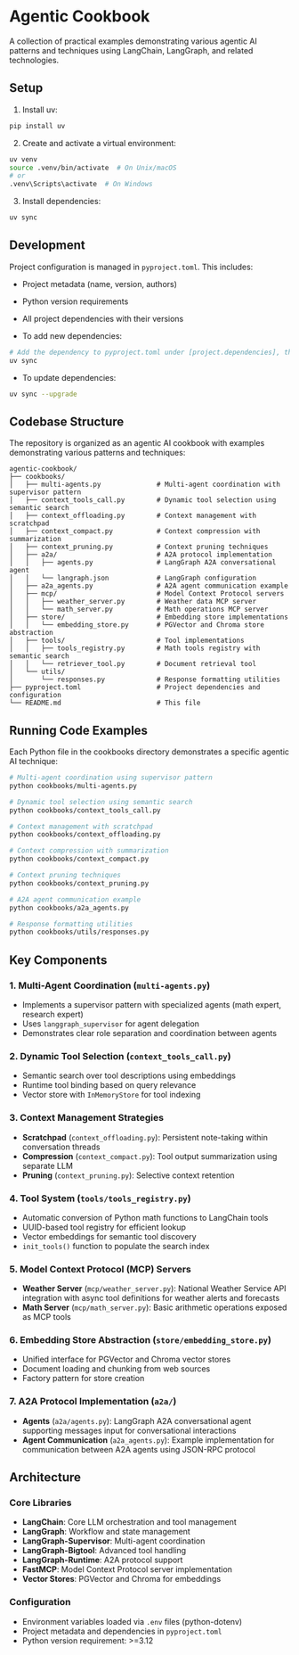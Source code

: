 # Agentic Cookbook

A collection of practical examples demonstrating various agentic AI patterns and techniques using LangChain, LangGraph, and related technologies.

## Setup

1. Install uv:
```bash
pip install uv
```

2. Create and activate a virtual environment:
```bash
uv venv
source .venv/bin/activate  # On Unix/macOS
# or
.venv\Scripts\activate  # On Windows
```

3. Install dependencies:
```bash
uv sync
```

## Development

Project configuration is managed in `pyproject.toml`. This includes:
- Project metadata (name, version, authors)
- Python version requirements
- All project dependencies with their versions

- To add new dependencies:
```bash
# Add the dependency to pyproject.toml under [project.dependencies], then run:
uv sync
```

- To update dependencies:
```bash
uv sync --upgrade
```

## Codebase Structure

The repository is organized as an agentic AI cookbook with examples demonstrating various patterns and techniques:

```
agentic-cookbook/
├── cookbooks/
│   ├── multi-agents.py              # Multi-agent coordination with supervisor pattern
│   ├── context_tools_call.py        # Dynamic tool selection using semantic search
│   ├── context_offloading.py        # Context management with scratchpad
│   ├── context_compact.py           # Context compression with summarization
│   ├── context_pruning.py           # Context pruning techniques
│   ├── a2a/                         # A2A protocol implementation
│   │   ├── agents.py                # LangGraph A2A conversational agent
│   │   └── langraph.json            # LangGraph configuration
│   ├── a2a_agents.py                # A2A agent communication example
│   ├── mcp/                         # Model Context Protocol servers
│   │   ├── weather_server.py        # Weather data MCP server
│   │   └── math_server.py           # Math operations MCP server
│   ├── store/                       # Embedding store implementations
│   │   └── embedding_store.py       # PGVector and Chroma store abstraction
│   ├── tools/                       # Tool implementations
│   │   ├── tools_registry.py        # Math tools registry with semantic search
│   │   └── retriever_tool.py        # Document retrieval tool
│   └── utils/
│       └── responses.py             # Response formatting utilities
├── pyproject.toml                   # Project dependencies and configuration
└── README.md                        # This file
```

## Running Code Examples

Each Python file in the cookbooks directory demonstrates a specific agentic AI technique:

```bash
# Multi-agent coordination using supervisor pattern
python cookbooks/multi-agents.py

# Dynamic tool selection using semantic search
python cookbooks/context_tools_call.py

# Context management with scratchpad
python cookbooks/context_offloading.py

# Context compression with summarization
python cookbooks/context_compact.py

# Context pruning techniques
python cookbooks/context_pruning.py

# A2A agent communication example
python cookbooks/a2a_agents.py

# Response formatting utilities
python cookbooks/utils/responses.py
```

## Key Components

### 1. Multi-Agent Coordination (`multi-agents.py`)
- Implements a supervisor pattern with specialized agents (math expert, research expert)
- Uses `langgraph_supervisor` for agent delegation
- Demonstrates clear role separation and coordination between agents

### 2. Dynamic Tool Selection (`context_tools_call.py`)
- Semantic search over tool descriptions using embeddings
- Runtime tool binding based on query relevance
- Vector store with `InMemoryStore` for tool indexing

### 3. Context Management Strategies
- **Scratchpad** (`context_offloading.py`): Persistent note-taking within conversation threads
- **Compression** (`context_compact.py`): Tool output summarization using separate LLM
- **Pruning** (`context_pruning.py`): Selective context retention

### 4. Tool System (`tools/tools_registry.py`)
- Automatic conversion of Python math functions to LangChain tools
- UUID-based tool registry for efficient lookup
- Vector embeddings for semantic tool discovery
- `init_tools()` function to populate the search index

### 5. Model Context Protocol (MCP) Servers
- **Weather Server** (`mcp/weather_server.py`): National Weather Service API integration with async tool definitions for weather alerts and forecasts
- **Math Server** (`mcp/math_server.py`): Basic arithmetic operations exposed as MCP tools

### 6. Embedding Store Abstraction (`store/embedding_store.py`)
- Unified interface for PGVector and Chroma vector stores
- Document loading and chunking from web sources
- Factory pattern for store creation

### 7. A2A Protocol Implementation (`a2a/`)
- **Agents** (`a2a/agents.py`): LangGraph A2A conversational agent supporting messages input for conversational interactions
- **Agent Communication** (`a2a_agents.py`): Example implementation for communication between A2A agents using JSON-RPC protocol

## Architecture

### Core Libraries
- **LangChain**: Core LLM orchestration and tool management
- **LangGraph**: Workflow and state management
- **LangGraph-Supervisor**: Multi-agent coordination
- **LangGraph-Bigtool**: Advanced tool handling
- **LangGraph-Runtime**: A2A protocol support
- **FastMCP**: Model Context Protocol server implementation
- **Vector Stores**: PGVector and Chroma for embeddings

### Configuration
- Environment variables loaded via `.env` files (python-dotenv)
- Project metadata and dependencies in `pyproject.toml`
- Python version requirement: >=3.12